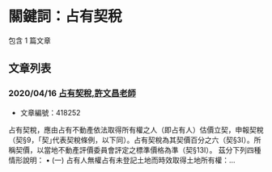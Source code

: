 # 關鍵詞：占有契稅

包含 1 篇文章

## 文章列表

### 2020/04/16 [占有契稅,許文昌老師](../../articles/418252_%E5%8D%A0%E6%9C%89%E5%A5%91%E7%A8%85%2C%E8%A8%B1%E6%96%87%E6%98%8C%E8%80%81%E5%B8%AB.md)
- 文章編號：418252

占有契稅，應由占有不動產依法取得所有權之人（即占有人）估價立契，申報契稅（契§9，｢契｣代表契稅條例，以下同）。占有契稅為其契價百分之六（契§3Ⅰ）。所稱契價，以當地不動產評價委員會評定之標準價格為準（契§13Ⅰ）。 茲分下列四種情形說明： • (一) 占有人無權占有未登記土地而時效取得土地所有權：...
